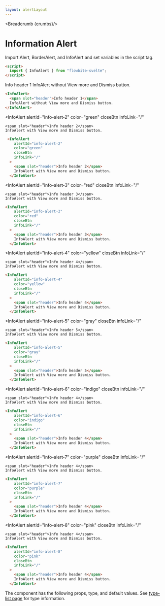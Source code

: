 ```yaml
---
layout: alertLayout
---
```


<script>
  import Htwo from '../utils/Htwo.svelte'
  import { InfoAlert, Table, TableDefaultRow, Breadcrumb } from '$lib/index';
  import componentProps from '../props/InfoAlert.json'
  // Props table
  let items = componentProps.props
	let propHeader = ['Name', 'Type', 'Default']
	
	let divClass='w-full relative overflow-x-auto shadow-md sm:rounded-lg'
let theadClass ='text-xs text-gray-700 uppercase bg-gray-50 dark:bg-gray-700 dark:text-white'
let crumbs = [
    {
      label:'Home',
      href:'/'
    },
    {
      label:'Alerts',
      href:'/alerts/'
    },
    {
      label:'Information alert',
      href:'/alerts/information-alert'
    }
  ]
</script>

<Breadcrumb {crumbs}/>

<h1 class="text-3xl w-full dark:text-white py-8">Information Alert</h1>

<Htwo label="Set up" />

<p class="text-gray-900 dark:text-white py-4 text-lg">
Import Alert, BorderAlert, and InfoAlert and set variables in the script tag.
</p>

```html
<script>
  import { InfoAlert } from "flowbite-svelte";
</script>
```

<Htwo label="Examples" />


<div class="rounded-xl w-full my-4 mx-auto bg-gradient-to-r bg-white dark:bg-gray-900 border border-gray-200 dark:border-gray-700 p-2 sm:p-6">

  <InfoAlert>
    <span slot="header">Info header 1</span>
    InfoAlert without View more and Dismiss button.
  </InfoAlert>
</div>

```html
<InfoAlert>
  <span slot="header">Info header 1</span>
  InfoAlert without View more and Dismiss button.
</InfoAlert>
```

<div class="rounded-xl w-full my-4 mx-auto bg-gradient-to-r bg-white dark:bg-gray-900 border border-gray-200 dark:border-gray-700 p-2 sm:p-6">

  <InfoAlert
    alertId="info-alert-2"
    color="green"
    closeBtn
    infoLink="/"
  >
    <span slot="header">Info header 2</span>
    InfoAlert with View more and Dismiss button.
  </InfoAlert>
</div>

```html
 <InfoAlert
    alertId="info-alert-2"
    color="green"
    closeBtn
    infoLink="/"
  >
    <span slot="header">Info header 2</span>
    InfoAlert with View more and Dismiss button.
  </InfoAlert>
```

<div class="rounded-xl w-full my-4 mx-auto bg-gradient-to-r bg-white dark:bg-gray-900 border border-gray-200 dark:border-gray-700 p-2 sm:p-6">

  <InfoAlert
    alertId="info-alert-3"
    color="red"
    closeBtn
    infoLink="/"
  >
    <span slot="header">Info header 3</span>
    InfoAlert with View more and Dismiss button.
  </InfoAlert>
</div>

```html
<InfoAlert
    alertId="info-alert-3"
    color="red"
    closeBtn
    infoLink="/"
  >
    <span slot="header">Info header 3</span>
    InfoAlert with View more and Dismiss button.
  </InfoAlert>
```

<div class="rounded-xl w-full my-4 mx-auto bg-gradient-to-r bg-white dark:bg-gray-900 border border-gray-200 dark:border-gray-700 p-2 sm:p-6">

  <InfoAlert
    alertId="info-alert-4"
    color="yellow"
    closeBtn
    infoLink="/"
  >
    <span slot="header">Info header 4</span>
    InfoAlert with View more and Dismiss button.
  </InfoAlert>
</div>

```html
<InfoAlert
    alertId="info-alert-4"
    color="yellow"
    closeBtn
    infoLink="/"
  >
    <span slot="header">Info header 4</span>
    InfoAlert with View more and Dismiss button.
  </InfoAlert>
```

<div class="rounded-xl w-full my-4 mx-auto bg-gradient-to-r bg-white dark:bg-gray-900 border border-gray-200 dark:border-gray-700 p-2 sm:p-6">

  <InfoAlert
    alertId="info-alert-5"
    color="gray"
    closeBtn
    infoLink="/"
  >
    <span slot="header">Info header 5</span>
    InfoAlert with View more and Dismiss button.
  </InfoAlert>
</div>

```html
<InfoAlert
    alertId="info-alert-5"
    color="gray"
    closeBtn
    infoLink="/"
  >
    <span slot="header">Info header 5</span>
    InfoAlert with View more and Dismiss button.
  </InfoAlert>
```

<div class="rounded-xl w-full my-4 mx-auto bg-gradient-to-r bg-white dark:bg-gray-900 border border-gray-200 dark:border-gray-700 p-2 sm:p-6">

  <InfoAlert
    alertId="info-alert-6"
    color="indigo"
    closeBtn
    infoLink="/"
  >
    <span slot="header">Info header 4</span>
    InfoAlert with View more and Dismiss button.
  </InfoAlert>
</div>

```html
<InfoAlert
    alertId="info-alert-6"
    color="indigo"
    closeBtn
    infoLink="/"
  >
    <span slot="header">Info header 4</span>
    InfoAlert with View more and Dismiss button.
  </InfoAlert>
```

<div class="rounded-xl w-full my-4 mx-auto bg-gradient-to-r bg-white dark:bg-gray-900 border border-gray-200 dark:border-gray-700 p-2 sm:p-6">

  <InfoAlert
    alertId="info-alert-7"
    color="purple"
    closeBtn
    infoLink="/"
  >
    <span slot="header">Info header 4</span>
    InfoAlert with View more and Dismiss button.
  </InfoAlert>
</div>

```html
<InfoAlert
    alertId="info-alert-7"
    color="purple"
    closeBtn
    infoLink="/"
  >
    <span slot="header">Info header 4</span>
    InfoAlert with View more and Dismiss button.
  </InfoAlert>
```

<div class="rounded-xl w-full my-4 mx-auto bg-gradient-to-r bg-white dark:bg-gray-900 border border-gray-200 dark:border-gray-700 p-2 sm:p-6">

  <InfoAlert
    alertId="info-alert-8"
    color="pink"
    closeBtn
    infoLink="/"
  >
    <span slot="header">Info header 4</span>
    InfoAlert with View more and Dismiss button.
  </InfoAlert>
</div>

```html
<InfoAlert
    alertId="info-alert-8"
    color="pink"
    closeBtn
    infoLink="/"
  >
    <span slot="header">Info header 4</span>
    InfoAlert with View more and Dismiss button.
  </InfoAlert>
```

<Htwo label="Props" />

<p>The component has the following props, type, and default values. See <a href="/type-list">type-list page</a> for type information.</p>

<Table header={propHeader} {divClass} {theadClass}>
  <TableDefaultRow {items} rowState='hover' />
</Table>
